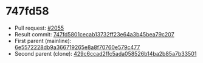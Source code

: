 # 747fd58
- Pull request: [#2055](https://github.com/MarlinFirmware/Marlin/pull/2055)
- Result commit: [747fd5801cecab13732ff23e64a3b45bea79c207](https://github.com/MarlinFirmware/Marlin/commit/747fd5801cecab13732ff23e64a3b45bea79c207)
- First parent (mainline): [6e5572228db9a366719265e8a8f70760e579c477](https://github.com/MarlinFirmware/Marlin/commit/6e5572228db9a366719265e8a8f70760e579c477)
- Second parent (clone): [429c6ccad2ffc5ada058526b14ba2b85a7b33501](https://github.com/MarlinFirmware/Marlin/commit/429c6ccad2ffc5ada058526b14ba2b85a7b33501)
